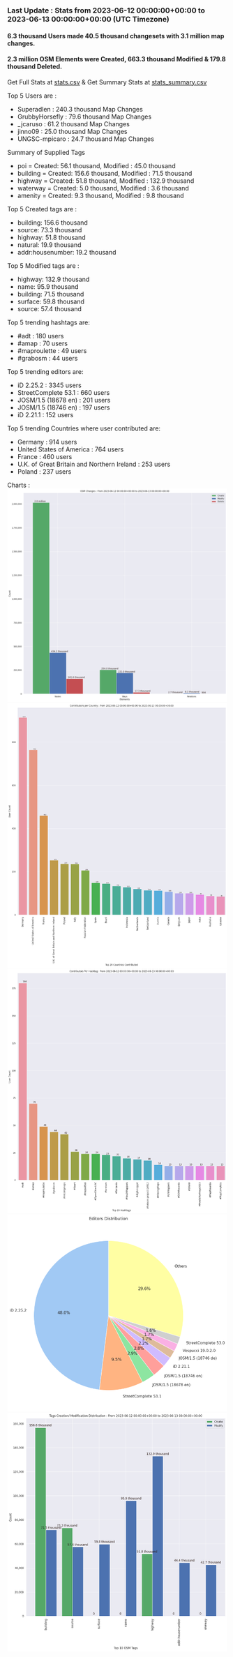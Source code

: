 ### Last Update : Stats from 2023-06-12 00:00:00+00:00 to 2023-06-13 00:00:00+00:00 (UTC Timezone)

#### 6.3 thousand Users made 40.5 thousand changesets with 3.1 million map changes.
#### 2.3 million OSM Elements were Created, 663.3 thousand Modified & 179.8 thousand Deleted.
Get Full Stats at [stats.csv](/stats/Global/Daily/stats.csv)
 & Get Summary Stats at [stats_summary.csv](/stats/Global/Daily/stats_summary.csv)

Top 5 Users are : 
- Superadlen : 240.3 thousand Map Changes
- GrubbyHorsefly : 79.6 thousand Map Changes
- _jcaruso : 61.2 thousand Map Changes
- jinno09 : 25.0 thousand Map Changes
- UNGSC-mpicaro : 24.7 thousand Map Changes

Summary of Supplied Tags
- poi = Created: 56.1 thousand, Modified : 45.0 thousand
- building = Created: 156.6 thousand, Modified : 71.5 thousand
- highway = Created: 51.8 thousand, Modified : 132.9 thousand
- waterway = Created: 5.0 thousand, Modified : 3.6 thousand
- amenity = Created: 9.3 thousand, Modified : 9.8 thousand


Top 5 Created tags are :
- building: 156.6 thousand
- source: 73.3 thousand
- highway: 51.8 thousand
- natural: 19.9 thousand
- addr:housenumber: 19.2 thousand


Top 5 Modified tags are :
- highway: 132.9 thousand
- name: 95.9 thousand
- building: 71.5 thousand
- surface: 59.8 thousand
- source: 57.4 thousand


Top 5 trending hashtags are:
- #adt : 180 users
- #amap : 70 users
- #maproulette : 49 users
- #grabosm : 44 users


Top 5 trending editors are:
- iD 2.25.2 : 3345 users
- StreetComplete 53.1 : 660 users
- JOSM/1.5 (18678 en) : 201 users
- JOSM/1.5 (18746 en) : 197 users
- iD 2.21.1 : 152 users


Top 5 trending Countries where user contributed are:
- Germany : 914 users
- United States of America : 764 users
- France : 460 users
- U.K. of Great Britain and Northern Ireland : 253 users
- Poland : 237 users


 Charts : 
![Alt text](./stats_osm_changes.png) 
![Alt text](./stats_users_per_country.png) 
![Alt text](./stats_users_per_hashtag.png) 
![Alt text](./stats_editors_pie_chart.png) 
![Alt text](./stats_tags.png) 
